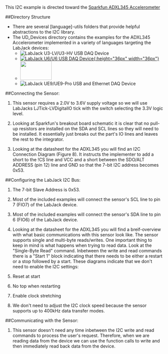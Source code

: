 This I2C example is directed toward the [Sparkfun ADXL345 Accelerometer](https://www.sparkfun.com/products/9836)

##Directory Structure
* There are several [language]-utils folders that provide helpful abstractions to the I2C library.
* The UD_Devices directory contains the examples for the ADXL345 Accelerometer implemented in a variety of languages targeting the LabJack devices:
  * ![LabJack U3-LV/U3-HV USB DAQ Device](https://labjack.com/products/u3)
  * [![LabJack U6/U6 USB DAQ Device](https://labjack.com/sites/default/files/U6_0.jpg){:height="36px" width="36px"}](https://labjack.com/products/u6)
  * <img src="https://labjack.com/sites/default/files/U6_0.jpg" width="100px" height="60px">
  * ![LabJack UE9/UE9-Pro USB and Ethernet DAQ Device](https://labjack.com/products/ue9)

##Connecting the Sensor:
1. This sensor requires a 2.0V to 3.6V supply voltage so we will use LabJacks LJTick-LVDigitalIO tick with the switch selecting the 3.3V logic level.

2. Looking at Sparkfun's breakout board schematic it is clear that no pull-up resistors are installed on the SDA and SCL lines so they will need to be installed.  It essentially just breaks out the part's IO lines and leaves the rest to the integrator.

3. Looking at the datasheet for the ADXL345 you will find an I2C Connection Diagram (Figure 8).  It instructs the implementer to add a short to the !CS line and VCC and a short between the SDO/ALT ADDRESS (pin 12) line and GND so that the 7-bit I2C address becomes 0x53.

##Configuring the LabJack I2C Bus:
1. The 7-bit Slave Address is 0x53.

2. Most of the included examples will connect the sensor's SCL line to pin 7 (FIO7) of the LabJack device.

3. Most of the included examples will connect the sensor's SDA line to pin 6 (FIO6) of the LabJack device.

4. Looking at the datasheet for the ADXL345 you will find a breif-overview with what basic communications with this sensor look like.  The sensor supports single and multi-byte reads/writes.  One important thing to keep in mind is what happens when trying to read data.  Look at the "Single-Byte Read" command.  Inbetween the write and read commands there is a "Start 1" block indicating that there needs to be either a restart or a stop followed by a start.  These diagrams indicate that we don't need to enable the I2C settings: 
  1. Reset at start
  2. No top when restarting
  3. Enable clock stretching

5. We don't need to adjust the I2C clock speed because the sensor supports up to 400kHz data transfer modes.

##Communicating with the Sensor:
1. This sensor doesn't need any time inbetween the I2C write and read commands to process the user's request.  Therefore, when we are reading data from the device we can use the function calls to write and then immediately read back data from the device.
